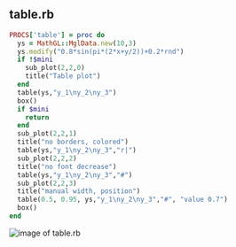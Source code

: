 
## table.rb

```ruby
PROCS['table'] = proc do
  ys = MathGL::MglData.new(10,3)
  ys.modify("0.8*sin(pi*(2*x+y/2))+0.2*rnd")
  if !$mini
    sub_plot(2,2,0)
    title("Table plot")
  end
  table(ys,"y_1\ny_2\ny_3")
  box()
  if $mini
    return
  end
  sub_plot(2,2,1)
  title("no borders, colored")
  table(ys,"y_1\ny_2\ny_3","r|")
  sub_plot(2,2,2)
  title("no font decrease")
  table(ys,"y_1\ny_2\ny_3","#")
  sub_plot(2,2,3)
  title("manual width, position")
  table(0.5, 0.95, ys,"y_1\ny_2\ny_3","#", "value 0.7")
  box()
end
```
![image of table.rb](https://raw.github.com/masa16/ruby-mathgl-sample/master/samples/table/table.png)
